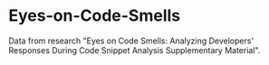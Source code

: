 # Eyes-on-Code-Smells
Data from research "Eyes on Code Smells: Analyzing Developers' Responses During Code Snippet Analysis Supplementary Material".
